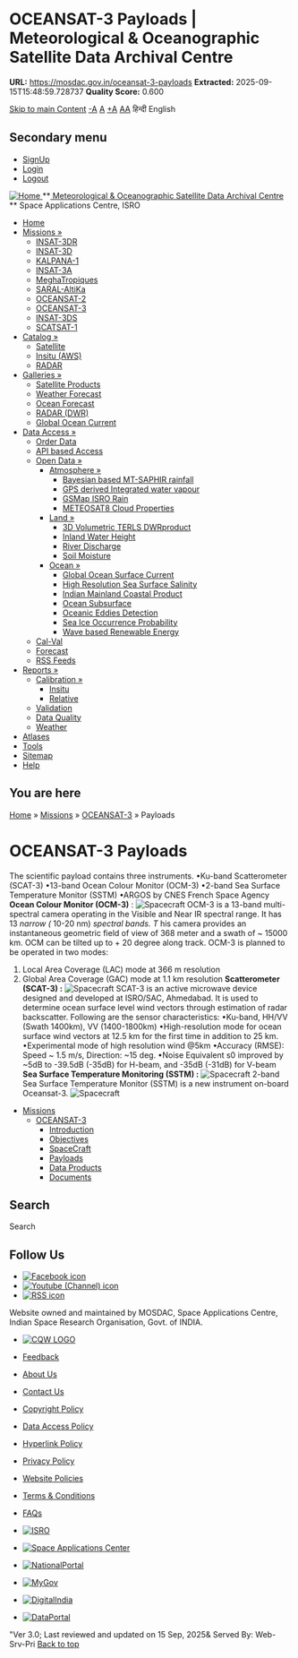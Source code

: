 # OCEANSAT-3 Payloads | Meteorological & Oceanographic Satellite Data Archival Centre

**URL:** https://mosdac.gov.in/oceansat-3-payloads
**Extracted:** 2025-09-15T15:48:59.728737
**Quality Score:** 0.600

[Skip to main Content](https://mosdac.gov.in/oceansat-3-payloads#main-content "Skip to main Content")
[-A](javascript:;) [A](javascript:;) [+A](javascript:;)
[A](javascript:drupalHighContrast.enableStyles\(\))[A](javascript:drupalHighContrast.disableStyles\(\))
हिन्दी English
## Secondary menu
  * [SignUp](https://mosdac.gov.in/internal/registration)
  * [Login](https://mosdac.gov.in/internal/uops)
  * [Logout](https://mosdac.gov.in/internal/logout)

[ ![Home](https://mosdac.gov.in/sites/default/files/mosdac_small.png) ](https://mosdac.gov.in/ "Home")
**[ Meteorological & Oceanographic Satellite Data Archival Centre](https://mosdac.gov.in/ "Home") **
Space Applications Centre, ISRO 
  * [Home](https://mosdac.gov.in/)
  * [Missions »](https://mosdac.gov.in/oceansat-3-payloads)
    * [INSAT-3DR](https://mosdac.gov.in/insat-3dr)
    * [INSAT-3D](https://mosdac.gov.in/insat-3d)
    * [KALPANA-1](https://mosdac.gov.in/kalpana-1)
    * [INSAT-3A](https://mosdac.gov.in/insat-3a)
    * [MeghaTropiques](https://mosdac.gov.in/megha-tropiques)
    * [SARAL-AltiKa](https://mosdac.gov.in/saral-altika)
    * [OCEANSAT-2](https://mosdac.gov.in/oceansat-2)
    * [OCEANSAT-3](https://mosdac.gov.in/oceansat-3)
    * [INSAT-3DS](https://mosdac.gov.in/insat-3ds)
    * [SCATSAT-1](https://mosdac.gov.in/scatsat-1)
  * [Catalog »](https://mosdac.gov.in/oceansat-3-payloads)
    * [Satellite](https://mosdac.gov.in/internal/catalog-satellite)
    * [Insitu (AWS)](https://mosdac.gov.in/internal/catalog-insitu)
    * [RADAR](https://mosdac.gov.in/internal/catalog-radar)
  * [Galleries »](https://mosdac.gov.in/oceansat-3-payloads)
    * [Satellite Products](https://mosdac.gov.in/internal/gallery)
    * [Weather Forecast](https://mosdac.gov.in/internal/gallery/weather)
    * [Ocean Forecast](https://mosdac.gov.in/internal/gallery/ocean)
    * [RADAR (DWR)](https://mosdac.gov.in/internal/gallery/dwr)
    * [Global Ocean Current](https://mosdac.gov.in/internal/gallery/current)
  * [Data Access »](https://mosdac.gov.in/oceansat-3-payloads)
    * [Order Data](https://mosdac.gov.in/internal/uops)
    * [API based Access](https://mosdac.gov.in/downloadapi-manual)
    * [Open Data »](https://mosdac.gov.in/oceansat-3-payloads)
      * [Atmosphere »](https://mosdac.gov.in/oceansat-3-payloads)
        * [Bayesian based MT-SAPHIR rainfall](https://mosdac.gov.in/bayesian-based-mt-saphir-rainfall)
        * [GPS derived Integrated water vapour](https://mosdac.gov.in/gps-derived-integrated-water-vapour)
        * [GSMap ISRO Rain](https://mosdac.gov.in/gsmap-isro-rain)
        * [METEOSAT8 Cloud Properties](https://mosdac.gov.in/meteosat8-cloud-properties)
      * [Land »](https://mosdac.gov.in/oceansat-3-payloads)
        * [3D Volumetric TERLS DWRproduct](https://mosdac.gov.in/3d-volumetric-terls-dwrproduct)
        * [Inland Water Height](https://mosdac.gov.in/inland-water-height)
        * [River Discharge](https://mosdac.gov.in/river-discharge)
        * [Soil Moisture](https://mosdac.gov.in/soil-moisture-0)
      * [Ocean »](https://mosdac.gov.in/oceansat-3-payloads)
        * [Global Ocean Surface Current](https://mosdac.gov.in/global-ocean-surface-current)
        * [High Resolution Sea Surface Salinity](https://mosdac.gov.in/high-resolution-sea-surface-salinity)
        * [Indian Mainland Coastal Product](https://mosdac.gov.in/indian-mainland-coastal-product)
        * [Ocean Subsurface](https://mosdac.gov.in/ocean-subsurface)
        * [Oceanic Eddies Detection](https://mosdac.gov.in/oceanic-eddies-detection)
        * [Sea Ice Occurrence Probability](https://mosdac.gov.in/sea-ice-occurrence-probability)
        * [Wave based Renewable Energy](https://mosdac.gov.in/wave-based-renewable-energy)
    * [Cal-Val](https://mosdac.gov.in/internal/calval-data)
    * [Forecast](https://mosdac.gov.in/internal/forecast-menu)
    * [RSS Feeds](https://mosdac.gov.in/rss-feed "ISROCast")
  * [Reports »](https://mosdac.gov.in/oceansat-3-payloads)
    * [Calibration »](https://mosdac.gov.in/oceansat-3-payloads)
      * [Insitu](https://mosdac.gov.in/insitu)
      * [Relative](https://mosdac.gov.in/calibration-reports)
    * [Validation](https://mosdac.gov.in/validation-reports)
    * [Data Quality](https://mosdac.gov.in/data-quality)
    * [Weather](https://mosdac.gov.in/weather-reports)
  * [Atlases](https://mosdac.gov.in/atlases)
  * [Tools](https://mosdac.gov.in/tools)
  * [Sitemap](https://mosdac.gov.in/sitemap)
  * [Help](https://mosdac.gov.in/help)


## You are here
[Home](https://mosdac.gov.in/) » [Missions](https://mosdac.gov.in/oceansat-3-payloads) » [OCEANSAT-3](https://mosdac.gov.in/oceansat-3) » Payloads
# OCEANSAT-3 Payloads
The scientific payload contains three instruments.
•Ku-band Scatterometer (SCAT-3)
•13-band Ocean Colour Monitor (OCM-3) 
•2-band Sea Surface Temperature Monitor (SSTM)
•ARGOS by CNES French Space Agency
**Ocean Colour Monitor (OCM-3)** :
![Spacecraft](https://mosdac.gov.in/images/os3ocm_payload.jpg)
OCM-3 is a 13-band multi-spectral camera operating in the Visible and Near IR spectral range. It has 13 _narrow (_ 10-20 nm) _spectral bands. T_ his camera provides an instantaneous geometric field of view of 368 meter and a swath of ~ 15000 km. OCM can be tilted up to + 20 degree along track. OCM-3 is planned to be operated in two modes:
1. Local Area Coverage (LAC) mode at 366 m resolution
2. Global Area Coverage (GAC) mode at 1.1 km resolution
**Scatterometer (SCAT-3) :**
![Spacecraft](https://mosdac.gov.in/images/os3_scat_payload.jpg)
SCAT-3 is an active microwave device designed and developed at ISRO/SAC, Ahmedabad. It is used to determine ocean surface level wind vectors through estimation of radar 
backscatter. Following are the sensor characteristics:
•Ku-band, HH/VV (Swath 1400km), VV (1400-1800km)
•High-resolution mode for ocean surface wind vectors at 12.5 km for the first time in addition to 25 km.
•Experimental mode of high resolution wind @5km
•Accuracy (RMSE): Speed ~ 1.5 m/s, Direction: ~15 deg.
•Noise Equivalent s0  improved by ~5dB to -39.5dB (-35dB) for H-beam, and -35dB (-31dB) for V-beam
**Sea Surface Temperature Monitoring (SSTM) :**
![Spacecraft](https://mosdac.gov.in/images/os3_sstm_payload.jpg)
2-band Sea Surface Temperature Monitor (SSTM) is a new instrument on-board Oceansat-3.
![Spacecraft](https://mosdac.gov.in/images/os3_sstm_spec.jpg)
  * [Missions](https://mosdac.gov.in/oceansat-3-payloads)
    * [OCEANSAT-3](https://mosdac.gov.in/oceansat-3)
      * [Introduction](https://mosdac.gov.in/oceansat-3-introduction)
      * [Objectives](https://mosdac.gov.in/oceansat-3-objectives)
      * [SpaceCraft](https://mosdac.gov.in/oceansat-3-spacecraft)
      * [Payloads](https://mosdac.gov.in/oceansat-3-payloads)
      * [Data Products](https://mosdac.gov.in/internal/catalog-oceansat3)
      * [Documents](https://mosdac.gov.in/oceansat3-references)


## Search
Search 
## Follow Us
  * [![Facebook icon](https://mosdac.gov.in/sites/all/modules/social_media_links/libraries/elegantthemes/PNG/facebook.png)](https://www.facebook.com/mosdac.sac.isro "Facebook")
  * [![Youtube \(Channel\) icon](https://mosdac.gov.in/sites/all/modules/social_media_links/libraries/elegantthemes/PNG/youtube.png)](http://www.youtube.com/channel/UCDVkai9WIgY2ZgrlF_08Yeg "Youtube \(Channel\)")
  * [![RSS icon](https://mosdac.gov.in/sites/all/modules/social_media_links/libraries/elegantthemes/PNG/rss.png)](https://mosdac.gov.in/rss.xml "RSS")


Website owned and maintained by MOSDAC, Space Applications Centre, Indian Space Research Organisation, Govt. of INDIA.
  * [![CQW LOGO](https://mosdac.gov.in/docs/cqw_logo.gif)](https://mosdac.gov.in/docs/STQC.pdf "Quality Certificate")


  * [Feedback](https://mosdac.gov.in/mosdac-feedback)
  * [About Us](https://mosdac.gov.in/about-us)
  * [Contact Us](https://mosdac.gov.in/contact-us)
  * [Copyright Policy](https://mosdac.gov.in/copyright-policy)
  * [Data Access Policy](https://mosdac.gov.in/data-access-policy)
  * [Hyperlink Policy](https://mosdac.gov.in/hyperlink-policy)
  * [Privacy Policy](https://mosdac.gov.in/privacy-policy)
  * [Website Policies](https://mosdac.gov.in/website-policies)
  * [Terms & Conditions](https://mosdac.gov.in/terms-conditions)
  * [FAQs](https://mosdac.gov.in/faq-page)


  * [![ISRO](https://mosdac.gov.in/sites/default/files/styles/thumbnail/public/logo-transparent.png?itok=IUS20l-w)](http://www.isro.gov.in)
  * [![Space Applications Center](https://mosdac.gov.in/sites/default/files/styles/thumbnail/public/saclogo.png?itok=_Jv4AuIn)](http://www.sac.gov.in)
  * [![NationalPortal](https://mosdac.gov.in/sites/default/files/styles/thumbnail/public/india-gov_0.png?itok=yssAPH3m)](http://www.india.gov.in)
  * [![MyGov](https://mosdac.gov.in/sites/default/files/styles/thumbnail/public/mygov_0.png?itok=Po-dzdT3)](http://mygov.in/)
  * [![DigitalIndia](https://mosdac.gov.in/sites/default/files/styles/thumbnail/public/digital-india_0.png?itok=ntlP7atE)](http://www.digitalindia.gov.in/)
  * [![DataPortal](https://mosdac.gov.in/sites/default/files/styles/thumbnail/public/data-gov.png?itok=qYA78FgB)](http://data.gov.in)


"Ver 3.0; Last reviewed and updated on 15 Sep, 2025& Served By: Web-Srv-Pri
[](https://mosdac.gov.in/oceansat-3-payloads "Previous")[](https://mosdac.gov.in/oceansat-3-payloads "Next")
[](https://mosdac.gov.in/oceansat-3-payloads)
[](https://mosdac.gov.in/oceansat-3-payloads "Previous")[](https://mosdac.gov.in/oceansat-3-payloads "Next")
[](https://mosdac.gov.in/oceansat-3-payloads "Close")[](https://mosdac.gov.in/oceansat-3-payloads)[](https://mosdac.gov.in/oceansat-3-payloads)[](https://mosdac.gov.in/oceansat-3-payloads "Pause Slideshow")[](https://mosdac.gov.in/oceansat-3-payloads "Play Slideshow")
[Back to top](https://mosdac.gov.in/oceansat-3-payloads#top)
